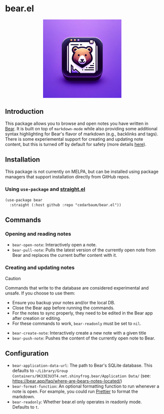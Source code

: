 # bear.el

<p align="center">
  <img src="./icons/bear-el-logo.png" width="256" />
</p>

## Introduction

This package allows you to browse and open notes you have written in [Bear](https://bear.app/). It is built on top of `markdown-mode` while also providing some additional syntax highlighting for Bear's flavor of markdown (e.g., backlinks and tags). There is some experiemental support for creating and updating note content, but this is turned off by default for safety (more details [here](#creating-and-updating-notes)).

## Installation

This package is not currently on MELPA, but can be installed using package managers that support installation directly from GitHub repos.

### Using `use-package` and [straight.el](https://github.com/radian-software/straight.el)

```elisp
(use-package bear
  :straight (:host github :repo "cedarbaum/bear.el"))
```

## Commands

### Opening and reading notes

- `bear-open-note`: Interactively open a note.
- `bear-pull-note`: Pulls the latest version of the currently open note from Bear and replaces the current buffer content with it.

### Creating and updating notes

> [!CAUTION]
> Commands that write to the database are considered experimental and unsafe. If you choose to use them:
> - Ensure you backup your notes and/or the local DB.
> - Close the Bear app before running the commands.
> - For the notes to sync properly, they need to be edited in the Bear app after creation or editing.
> - For these commands to work, `bear-readonly` must be set to `nil`.

- `bear-create-note`: Interactively create a new note with a given title
- `bear-push-note`: Pushes the content of the currently open note to Bear.

## Configuration

- `bear-application-data-url`: The path to Bear's SQLite database. This defaults to `~/Library/Group Containers/9K33E3U3T4.net.shinyfrog.bear/Application Data/` (see: https://bear.app/faq/where-are-bears-notes-located/)
- `bear-format-function`: An optional formatting function to run whenever a note is open. For example, you could run [Prettier](https://prettier.io/) to format the markdown.
- `bear-readonly`: Whether bear.el only operates in readonly mode. Defaults to `t`.
